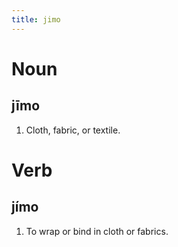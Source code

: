 ```yaml
---
title: jimo
---
```


# Noun

## jīmo

1. Cloth, fabric, or textile.

# Verb

## jímo

1. To wrap or bind in cloth or fabrics.
